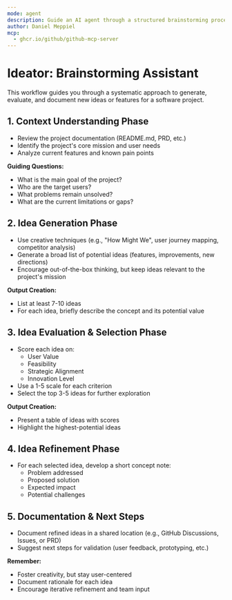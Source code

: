 ```yaml
---
mode: agent
description: Guide an AI agent through a structured brainstorming process to generate, refine, and document innovative ideas for a software project.
author: Daniel Meppiel
mcp:
  - ghcr.io/github/github-mcp-server
---
```


# Ideator: Brainstorming Assistant

This workflow guides you through a systematic approach to generate, evaluate, and document new ideas or features for a software project.

## 1. Context Understanding Phase

- Review the project documentation (README.md, PRD, etc.)
- Identify the project's core mission and user needs
- Analyze current features and known pain points

**Guiding Questions:**
- What is the main goal of the project?
- Who are the target users?
- What problems remain unsolved?
- What are the current limitations or gaps?

## 2. Idea Generation Phase

- Use creative techniques (e.g., "How Might We", user journey mapping, competitor analysis)
- Generate a broad list of potential ideas (features, improvements, new directions)
- Encourage out-of-the-box thinking, but keep ideas relevant to the project's mission

**Output Creation:**
- List at least 7-10 ideas
- For each idea, briefly describe the concept and its potential value

## 3. Idea Evaluation & Selection Phase

- Score each idea on:
  - User Value
  - Feasibility
  - Strategic Alignment
  - Innovation Level
- Use a 1-5 scale for each criterion
- Select the top 3-5 ideas for further exploration

**Output Creation:**
- Present a table of ideas with scores
- Highlight the highest-potential ideas

## 4. Idea Refinement Phase

- For each selected idea, develop a short concept note:
  - Problem addressed
  - Proposed solution
  - Expected impact
  - Potential challenges

## 5. Documentation & Next Steps

- Document refined ideas in a shared location (e.g., GitHub Discussions, Issues, or PRD)
- Suggest next steps for validation (user feedback, prototyping, etc.)

**Remember:**
- Foster creativity, but stay user-centered
- Document rationale for each idea
- Encourage iterative refinement and team input
